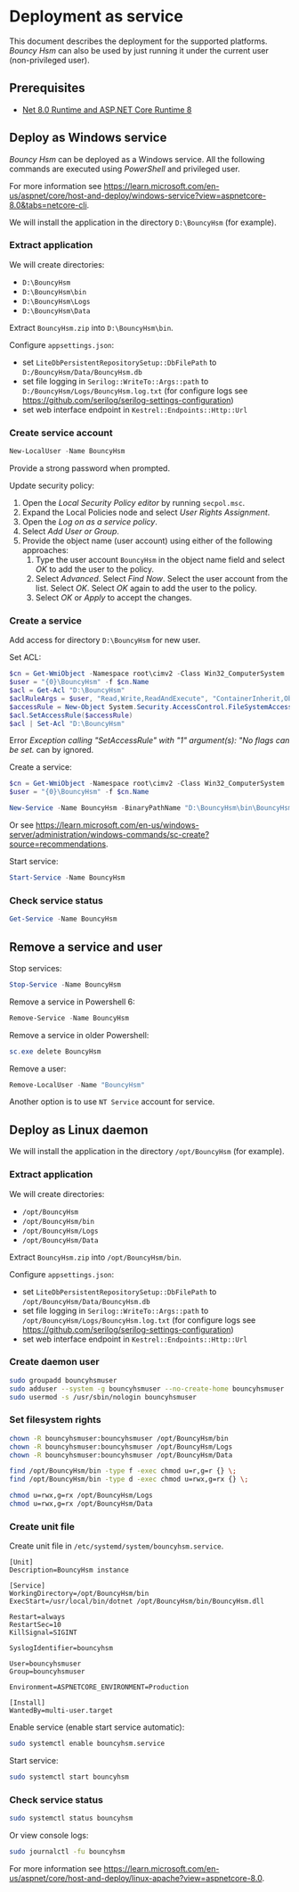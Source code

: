 # Deployment as service

This document describes the deployment for the supported platforms.
_Bouncy Hsm_ can also be used by just running it under the current user (non-privileged user).

## Prerequisites
- [Net 8.0 Runtime and ASP.NET Core Runtime 8](https://dotnet.microsoft.com/en-us/download/dotnet/8.0)

## Deploy as Windows service
_Bouncy Hsm_ can be deployed as a Windows service. All the following commands are executed using _PowerShell_ and privileged user.

For more information see <https://learn.microsoft.com/en-us/aspnet/core/host-and-deploy/windows-service?view=aspnetcore-8.0&tabs=netcore-cli>.

We will install the application in the directory `D:\BouncyHsm` (for example).

### Extract application
We will create directories:
- `D:\BouncyHsm`
- `D:\BouncyHsm\bin`
- `D:\BouncyHsm\Logs`
- `D:\BouncyHsm\Data`

Extract `BouncyHsm.zip` into `D:\BouncyHsm\bin`.

Configure `appsettings.json`:
- set `LiteDbPersistentRepositorySetup::DbFilePath` to `D:/BouncyHsm/Data/BouncyHsm.db`
- set file logging in `Serilog::WriteTo::Args::path` to `D:/BouncyHsm/Logs/BouncyHsm.log.txt` (for configure logs see <https://github.com/serilog/serilog-settings-configuration>)
- set web interface endpoint in `Kestrel::Endpoints::Http::Url`

### Create service account

```powershell
New-LocalUser -Name BouncyHsm
```

Provide a strong password when prompted.

Update security policy:

1. Open the _Local Security Policy editor_ by running `secpol.msc`.
1. Expand the Local Policies node and select _User Rights Assignment_.
1. Open the _Log on as a service policy_.
1. Select _Add User or Group_.
1. Provide the object name (user account) using either of the following approaches:
    1. Type the user account `BouncyHsm` in the object name field and select _OK_ to add the user to the policy.
    1. Select _Advanced_. Select _Find Now_. Select the user account from the list. Select _OK_. Select _OK_ again to add the user to the policy.
    1. Select _OK_ or _Apply_ to accept the changes.

### Create a service
Add access for directory `D:\BouncyHsm` for new user.

Set ACL:

```powershell
$cn = Get-WmiObject -Namespace root\cimv2 -Class Win32_ComputerSystem | Select Name
$user = "{0}\BouncyHsm" -f $cn.Name
$acl = Get-Acl "D:\BouncyHsm"
$aclRuleArgs = $user, "Read,Write,ReadAndExecute", "ContainerInherit,ObjectInherit", "None", "Allow"
$accessRule = New-Object System.Security.AccessControl.FileSystemAccessRule($aclRuleArgs)
$acl.SetAccessRule($accessRule)
$acl | Set-Acl "D:\BouncyHsm"
```
Error _Exception calling "SetAccessRule" with "1" argument(s): "No flags can be set._ can by ignored.

Create a service:

```powershell
$cn = Get-WmiObject -Namespace root\cimv2 -Class Win32_ComputerSystem | Select Name
$user = "{0}\BouncyHsm" -f $cn.Name

New-Service -Name BouncyHsm -BinaryPathName "D:\BouncyHsm\bin\BouncyHsm.exe --contentRoot D:\BouncyHsm\bin" -Credential $user  -Description "Bouncy Hsm instance 1" -DisplayName "Bouncy Hsm" -StartupType Automatic
```

Or see <https://learn.microsoft.com/en-us/windows-server/administration/windows-commands/sc-create?source=recommendations>.

Start service:
```powershell
Start-Service -Name BouncyHsm
``` 

### Check service status
```powershell
Get-Service -Name BouncyHsm
```

## Remove a service and user
Stop services:
```powershell
Stop-Service -Name BouncyHsm
```

Remove a service in Powershell 6:
```powershell
Remove-Service -Name BouncyHsm
```
Remove a service in older Powershell:
```powershell
sc.exe delete BouncyHsm
```

Remove a user:
```powershell
Remove-LocalUser -Name "BouncyHsm"
```

Another option is to use `NT Service` account for service.


## Deploy as Linux daemon
We will install the application in the directory `/opt/BouncyHsm` (for example).

### Extract application
We will create directories:
- `/opt/BouncyHsm`
- `/opt/BouncyHsm/bin`
- `/opt/BouncyHsm/Logs`
- `/opt/BouncyHsm/Data`

Extract `BouncyHsm.zip` into `/opt/BouncyHsm/bin`.

Configure `appsettings.json`:
- set `LiteDbPersistentRepositorySetup::DbFilePath` to `/opt/BouncyHsm/Data/BouncyHsm.db`
- set file logging in `Serilog::WriteTo::Args::path` to `/opt/BouncyHsm/Logs/BouncyHsm.log.txt` (for configure logs see <https://github.com/serilog/serilog-settings-configuration>)
- set web interface endpoint in `Kestrel::Endpoints::Http::Url`

### Create daemon user
```bash
sudo groupadd bouncyhsmuser
sudo adduser --system -g bouncyhsmuser --no-create-home bouncyhsmuser
sudo usermod -s /usr/sbin/nologin bouncyhsmuser
```

### Set filesystem rights
```bash
chown -R bouncyhsmuser:bouncyhsmuser /opt/BouncyHsm/bin
chown -R bouncyhsmuser:bouncyhsmuser /opt/BouncyHsm/Logs
chown -R bouncyhsmuser:bouncyhsmuser /opt/BouncyHsm/Data

find /opt/BouncyHsm/bin -type f -exec chmod u=r,g=r {} \;
find /opt/BouncyHsm/bin -type d -exec chmod u=rwx,g=rx {} \;

chmod u=rwx,g=rx /opt/BouncyHsm/Logs
chmod u=rwx,g=rx /opt/BouncyHsm/Data
```

### Create unit file
Create unit file in `/etc/systemd/system/bouncyhsm.service`.

```
[Unit]
Description=BouncyHsm instance

[Service]
WorkingDirectory=/opt/BouncyHsm/bin
ExecStart=/usr/local/bin/dotnet /opt/BouncyHsm/bin/BouncyHsm.dll

Restart=always
RestartSec=10
KillSignal=SIGINT

SyslogIdentifier=bouncyhsm

User=bouncyhsmuser
Group=bouncyhsmuser

Environment=ASPNETCORE_ENVIRONMENT=Production 

[Install]
WantedBy=multi-user.target
```

Enable service (enable start service automatic):
```bash
sudo systemctl enable bouncyhsm.service
```

Start service:

```bash
sudo systemctl start bouncyhsm
```

### Check service status
```bash
sudo systemctl status bouncyhsm
```

Or view console logs:
```bash
sudo journalctl -fu bouncyhsm
```

For more information see <https://learn.microsoft.com/en-us/aspnet/core/host-and-deploy/linux-apache?view=aspnetcore-8.0>.
